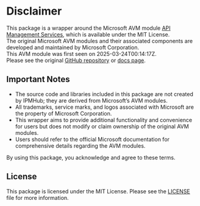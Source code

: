 # Disclaimer

This package is a wrapper around the Microsoft AVM module [API Management Services](https://github.com/Azure/bicep-registry-modules/tree/main/avm/res/api-management/service), which is available under the MIT License. \
The original Microsoft AVM modules and their associated components are developed and maintained by Microsoft Corporation.\
This AVM module was first seen on 2025-03-24T00:14:17Z.\
Please see the original [GitHub repository](https://github.com/Azure/bicep-registry-modules) or [docs page](https://azure.github.io/Azure-Verified-Modules/indexes/bicep/bicep-resource-modules/).

## Important Notes

- The source code and libraries included in this package are not created by IPMHub; they are derived from Microsoft’s AVM modules.
- All trademarks, service marks, and logos associated with Microsoft are the property of Microsoft Corporation.
- This wrapper aims to provide additional functionality and convenience for users but does not modify or claim ownership of the original AVM modules.
- Users should refer to the official Microsoft documentation for comprehensive details regarding the AVM modules.

By using this package, you acknowledge and agree to these terms.

## License

This package is licensed under the MIT License. Please see the [LICENSE](LICENSE.txt) file for more information.
